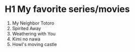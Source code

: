 # H1 My favorite series/movies
1. My Neighbor Totoro
2. Spirited Away
3. Weathering with You
4. Kimi no nawa
5. Howl's moving castle
